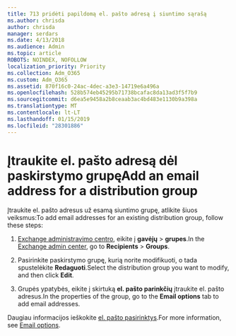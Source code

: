 ```yaml
---
title: 713 pridėti papildomą el. pašto adresą į siuntimo sąrašą
ms.author: chrisda
author: chrisda
manager: serdars
ms.date: 4/13/2018
ms.audience: Admin
ms.topic: article
ROBOTS: NOINDEX, NOFOLLOW
localization_priority: Priority
ms.collection: Adm_O365
ms.custom: Adm_O365
ms.assetid: 870f16c0-24ac-4dec-a3e3-14719e6a496a
ms.openlocfilehash: 528b574eb45295b71738bcafac8da13ad3f5f7b9
ms.sourcegitcommit: d6ea5e9458a2b8ceaab3ac4bd483e1130b9a398a
ms.translationtype: MT
ms.contentlocale: lt-LT
ms.lasthandoff: 01/15/2019
ms.locfileid: "28301886"
---
```

# <a name="add-an-email-address-for-a-distribution-group"></a><span data-ttu-id="a77cc-102">Įtraukite el. pašto adresą dėl paskirstymo grupę</span><span class="sxs-lookup"><span data-stu-id="a77cc-102">Add an email address for a distribution group</span></span>

<span data-ttu-id="a77cc-103">Įtraukite el. pašto adresus už esamą siuntimo grupę, atlikite šiuos veiksmus:</span><span class="sxs-lookup"><span data-stu-id="a77cc-103">To add email addresses for an existing distribution group, follow these steps:</span></span>
  
1. <span data-ttu-id="a77cc-104">[Exchange administravimo centro](https://outlook.office365.com/ecp/), eikite į **gavėjų** \> **grupes**.</span><span class="sxs-lookup"><span data-stu-id="a77cc-104">In the [Exchange admin center](https://outlook.office365.com/ecp/), go to **Recipients** \> **Groups**.</span></span>
    
2. <span data-ttu-id="a77cc-105">Pasirinkite paskirstymo grupę, kurią norite modifikuoti, o tada spustelėkite **Redaguoti**.</span><span class="sxs-lookup"><span data-stu-id="a77cc-105">Select the distribution group you want to modify, and then click **Edit**.</span></span>
    
3. <span data-ttu-id="a77cc-106">Grupės ypatybės, eikite į skirtuką **el. pašto parinkčių** įtraukite el. pašto adresus.</span><span class="sxs-lookup"><span data-stu-id="a77cc-106">In the properties of the group, go to the **Email options** tab to add email addresses.</span></span> 
    
<span data-ttu-id="a77cc-107">Daugiau informacijos ieškokite [el. pašto pasirinktys](https://technet.microsoft.com/library/bb124513.aspx#emailoptions).</span><span class="sxs-lookup"><span data-stu-id="a77cc-107">For more information, see [Email options](https://technet.microsoft.com/library/bb124513.aspx#emailoptions).</span></span>
  

